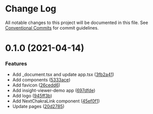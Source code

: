 # Change Log

All notable changes to this project will be documented in this file.
See [Conventional Commits](https://conventionalcommits.org) for commit guidelines.

# 0.1.0 (2021-04-14)


### Features

* Add _document.tsx and update app.tsx ([3fb2a41](https://github.com-work/lunit-io/frontend-components/commit/3fb2a417fc25fe05461892cd348de438b0bef0c3))
* Add components ([5333ace](https://github.com-work/lunit-io/frontend-components/commit/5333ace2d1013ffddb6249f74f7c74625dd2a9c5))
* Add favicon ([26cedd6](https://github.com-work/lunit-io/frontend-components/commit/26cedd6cc9285b177c72d8a2e01b6d79ef180e27))
* Add insight-viewer-demo app ([697dfde](https://github.com-work/lunit-io/frontend-components/commit/697dfdefd33cf8afa0e523428fbd80aa19eacb7c))
* Add logo ([945ff3b](https://github.com-work/lunit-io/frontend-components/commit/945ff3b25075ed277359417425ff8f51c580236d))
* Add NextChakraLink component ([45ef0f1](https://github.com-work/lunit-io/frontend-components/commit/45ef0f13570bd69a979bbe159c82d9c91e64b049))
* Update pages ([20d2785](https://github.com-work/lunit-io/frontend-components/commit/20d278501afbf080e3caf77837086329addfb4b8))
